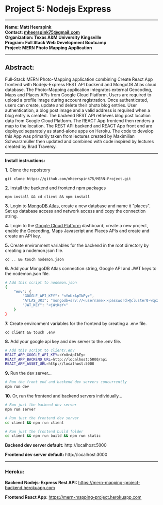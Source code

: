 # Project 5: Nodejs Express

---
**Name:  Matt Heerspink**  
**Contact: mheerspink75@gmail.com**  
**Organization: Texas A&M University Kingsville**  
**Program:  Full Stack Web Development Bootcamp**  
**Project:  MERN Photo Mapping Application**

---

## Abstract:  

Full-Stack MERN Photo-Mapping application combining Create React App frontend with Nodejs-Express REST API backend and MongoDB Atlas cloud database.  The Photo-Mapping application integrates external Geocoding, Maps and Places APIs from Google Cloud Platform.  Users are required to upload a profile image during account registration. Once authenticated, users can create, update and delete their photo blog entries.  User authentication, a blog post image and a valid address is required when a blog entry is created.  The backend REST API retrieves blog post location data from Google Cloud Platform. The REACT App frontend then renders a map to the location. The REST API backend and REACT App front end are deployed separately as stand-alone apps on Heroku.  The code to develop this App was primarily taken from lectures created by Maximilian Schwarzmüller then updated and combined with code inspired by lectures created by Brad Traversy.

---

**Install instructions:**

**1.**  Clone the repoistory
```
git clone https://github.com/mheerspink75/MERN-Project.git
```
**2.** Install the backend and frontend npm packages
```
npm install && cd client && npm install
```

**3.** Login to [MongoDB Atlas](https://www.mongodb.com/cloud/atlas), create a new database and name it "places". Set up database access and network access and copy the connection string.

**4.** Login to the [Google Cloud Platform](https://cloud.google.com/) dashboard, create a new project, enable the Geocoding, Maps Javascript and Places APIs and create and create an API key.

**5.** Create environment variables for the backend in the root directory by creating a nodemon.json file.
```
cd .. && touch nodemon.json
```
**6.**  Add your MongoDB Atlas connection string, Google API and JWT keys to the nodemon.json file.
```bash
# Add this script to nodemon.json
{
    "env": {
        "GOOGLE_API_KEY": "<YoUrApIkEy>",
        "ATLAS_URI": "mongodb+srv://<username>:<password>@cluster0-wqcxx.gcp.mongodb.net/places?retryWrites=true&w=majority",
        "JWT_KEY": "<jWtKeY>"
    }
}
```
**7.** Create environment variables for the frontend by creating a .env file.
```
cd client && touch .env
```
**8.** Add your google api key and dev server to the .env file.
```bash
# Add this script to client/.env
REACT_APP_GOOGLE_API_KEY=<YoUrApIkEy>
REACT_APP_BACKEND_URL=http://localhost:5000/api
REACT_APP_ASSET_URL=http://localhost:5000
```
**9.** Run the dev server...
```bash
# Run the front end and backend dev servers concurrently
npm run dev
```
**10.** Or, run the frontend and backend servers individually...
```bash
# Run just the backend dev server
npm run server

# Run just the frontend dev server
cd client && npm run client

# Run just the frontend build folder
cd client && npm run build && npm run static
```
**Backend dev server default:** http://localhost:5000

**Frontend dev server default:** http://localhost:3000

---

### Heroku:
**Backend Nodejs-Express Rest API:** https://mern-mapping-project-backend.herokuapp.com

**Frontend React App:** https://mern-mapping-project.herokuapp.com


